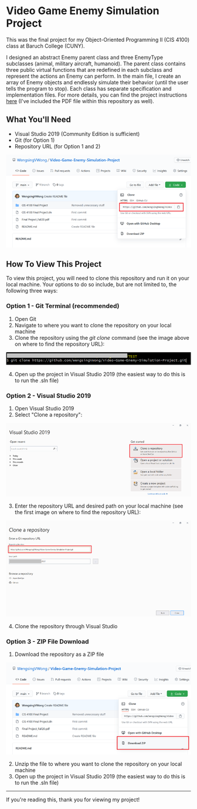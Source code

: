 # Video Game Enemy Simulation Project
This was the final project for my Object-Oriented Programming II (CIS 4100) class at Baruch College (CUNY).

I designed an abstract Enemy parent class and three EnemyType subclasses (animal, military aircraft, humanoid). The parent class contains three public virtual functions that are redefined in each subclass and represent the actions an Enemy can perform. In the main file, I create an array of Enemy objects and endlessly simulate their behavior (until the user tells the program to stop). Each class has separate specification and implementation files. For more details, you can find the project instructions [here](Final%20Project_Fall20.pdf) (I've included the PDF file within this repository as well).

## What You'll Need
* Visual Studio 2019 (Community Edition is sufficient)
* Git (for Option 1)
* Repository URL (for Option 1 and 2)

![Repository URL image](/README%20images/Clone%20Repo%20URL.png)

## How To View This Project
To view this project, you will need to clone this repository and run it on your local machine. Your options to do so include, but are not limited to, the following three ways:

### Option 1 - Git Terminal (recommended)
1. Open Git
2. Navigate to where you want to clone the repository on your local machine
3. Clone the repository using the *git clone* command (see the image above on where to find the repository URL):

![Git Clone image](/README%20images/Git%20Clone.png)

4. Open up the project in Visual Studio 2019 (the easiest way to do this is to run the .sln file)

### Option 2 - Visual Studio 2019
1. Open Visual Studio 2019
2. Select "Clone a repository":

![Visual Studio 2019 Clone Repo image](/README%20images/Visual%20Studio%201.png)

3. Enter the repository URL and desired path on your local machine (see the first image on where to find the repository URL):

![Visual Studio 2019 Repo URL and Desired Path image](/README%20images/Visual%20Studio%202.png)

4. Clone the repository through Visual Studio

### Option 3 - ZIP File Download
1. Download the repository as a ZIP file

![Download ZIP File image](/README%20images/Download%20Zip%20Option.png)

2. Unzip the file to where you want to clone the repository on your local machine
3. Open up the project in Visual Studio 2019 (the easiest way to do this is to run the .sln file)

<hr>

If you're reading this, thank you for viewing my project!
